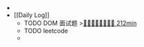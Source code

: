 -
- [[Daily Log]]
	- TODO DOM 面试题 >[🍅🍅🍅🍅🍅🍅🍅🍅 212min](#agenda-pomo://?t=f-1694224583993-1500%2Cf-1694270105977-1500%2Cf-1694272891068-1500%2Cf-1694275795414-1500%2Cf-1694327322542-1500%2Cp-1694328832188-710%2Cf-1694353065100-1500%2Cf-1694355083147-1500%2Cf-1694357116427-1500)
	- TODO leetcode
	-